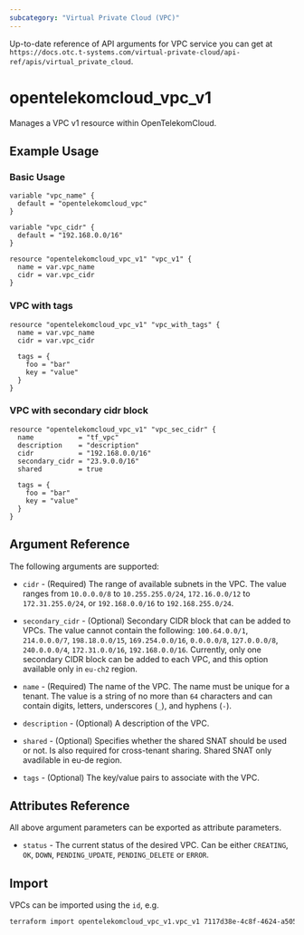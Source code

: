 ```yaml
---
subcategory: "Virtual Private Cloud (VPC)"
---
```


Up-to-date reference of API arguments for VPC service you can get at
`https://docs.otc.t-systems.com/virtual-private-cloud/api-ref/apis/virtual_private_cloud`.

# opentelekomcloud_vpc_v1

Manages a VPC v1 resource within OpenTelekomCloud.

## Example Usage

### Basic Usage

```hcl
variable "vpc_name" {
  default = "opentelekomcloud_vpc"
}

variable "vpc_cidr" {
  default = "192.168.0.0/16"
}

resource "opentelekomcloud_vpc_v1" "vpc_v1" {
  name = var.vpc_name
  cidr = var.vpc_cidr
}
```

### VPC with tags

```hcl
resource "opentelekomcloud_vpc_v1" "vpc_with_tags" {
  name = var.vpc_name
  cidr = var.vpc_cidr

  tags = {
    foo = "bar"
    key = "value"
  }
}
```

### VPC with secondary cidr block

```hcl
resource "opentelekomcloud_vpc_v1" "vpc_sec_cidr" {
  name           = "tf_vpc"
  description    = "description"
  cidr           = "192.168.0.0/16"
  secondary_cidr = "23.9.0.0/16"
  shared         = true

  tags = {
    foo = "bar"
    key = "value"
  }
}
```

## Argument Reference

The following arguments are supported:

* `cidr` - (Required) The range of available subnets in the VPC. The value ranges from
  `10.0.0.0/8` to `10.255.255.0/24`, `172.16.0.0/12` to `172.31.255.0/24`,
  or `192.168.0.0/16` to `192.168.255.0/24`.

* `secondary_cidr` - (Optional) Secondary CIDR block that can be added to VPCs.
  The value cannot contain the following: `100.64.0.0/1`, `214.0.0.0/7`, `198.18.0.0/15`, `169.254.0.0/16`,
  `0.0.0.0/8`, `127.0.0.0/8`, `240.0.0.0/4`, `172.31.0.0/16`, `192.168.0.0/16`.
  Currently, only one secondary CIDR block can be added to each VPC, and this option available only in `eu-ch2` region.

* `name` - (Required) The name of the VPC. The name must be unique for a tenant. The value is a string of
  no more than `64` characters and can contain digits, letters, underscores (`_`), and hyphens (`-`).

* `description` - (Optional) A description of the VPC.

* `shared` - (Optional) Specifies whether the shared SNAT should be used or not. Is also
  required for cross-tenant sharing. Shared SNAT only avadilable in eu-de region.

* `tags` - (Optional) The key/value pairs to associate with the VPC.


## Attributes Reference

All above argument parameters can be exported as attribute parameters.

* `status` - The current status of the desired VPC. Can be either `CREATING`,
  `OK`, `DOWN`, `PENDING_UPDATE`, `PENDING_DELETE` or `ERROR`.

## Import

VPCs can be imported using the `id`, e.g.

```sh
terraform import opentelekomcloud_vpc_v1.vpc_v1 7117d38e-4c8f-4624-a505-bd96b97d024c
```
